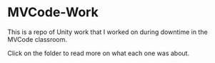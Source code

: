 # MVCode-Work
This is a repo of Unity work that I worked on during downtime in the MVCode classroom.

Click on the folder to read more on what each one was about.

